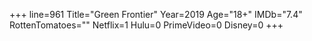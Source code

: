 +++
line=961
Title="Green Frontier"
Year=2019
Age="18+"
IMDb="7.4"
RottenTomatoes=""
Netflix=1
Hulu=0
PrimeVideo=0
Disney=0
+++

